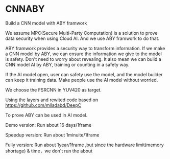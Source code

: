 # CNNABY
Build a CNN model with ABY framwork

We assume MPC(Secure Multi-Party Computation) is a solution to prove data security when using Cloud AI.
And we use ABY framwork to do that.

ABY framwork provides a security way to transform information.
If we make a CNN model by ABY, we can ensure the information we give to the model is safety. Don't need to worry about revealing.
It also mean we can build a CNN model AI by ABY, training or counting in a safety way.

If the AI model open, user can safety use the model, and the model builder can keep it training data.
Make people use the Al model without worried.

We choose the FSRCNN in YUV420 as target.

Using the layers and rewited code based on https://github.com/miladabd/DeepC

To prove ABY can be used in AI model.  

Demo version: Run about 16 days/1frame

Speedup version: Run about 1minuite/1frame

Fully version: Run about 1year/1frame ,but since the hardware limit(memory shortage) & time，we don't run the about

